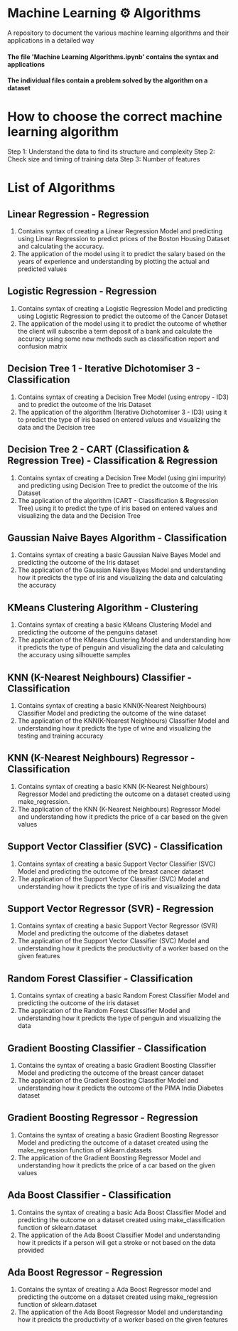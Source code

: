 # Machine Learning ⚙️ Algorithms
A repository to document the various machine learning algorithms and their applications in a detailed way

#### The file 'Machine Learning Algorithms.ipynb' contains the syntax and applications 
#### The individual files contain a problem solved by the algorithm on a dataset

# How to choose the correct machine learning algorithm 
Step 1: Understand the data to find its structure and complexity
Step 2: Check size and timing of training data
Step 3: Number of features

# List of Algorithms
## Linear Regression - Regression
1. Contains syntax of creating a Linear Regression Model and predicting using Linear Regression to predict prices of the Boston Housing Dataset and calculating the accuracy.
2. The application of the model using it to predict the salary based on the years of experience and understanding by plotting the actual and predicted values

## Logistic Regression - Regression
1. Contains syntax of creating a Logistic Regression Model and predicting using Logistic Regression to predict the outcome of the Cancer Dataset
2. The application of the model using it to predict the outcome of whether the client will subscribe a term deposit of a bank and calculate the accuracy using some new methods such as classification report and confusion matrix

## Decision Tree 1 - Iterative Dichotomiser 3 - Classification
1. Contains syntax of creating a Decision Tree Model (using entropy - ID3) and to predict the outcome of the Iris Dataset 
2. The application of the algorithm (Iterative Dichotomiser 3 - ID3) using it to predict the type of iris based on entered values and visualizing the data and the Decision tree

## Decision Tree 2 - CART (Classification & Regression Tree) - Classification & Regression
1. Contains syntax of creating a Decision Tree Model (using gini impurity) and predicting using Decision Tree to predict the outcome of the Iris Dataset
2. The application of the algorithm (CART - Classification & Regression Tree) using it to predict the type of iris based on entered values and visualizing the data and the Decision Tree

## Gaussian Naive Bayes Algorithm - Classification
1. Contains syntax of creating a basic Gaussian Naive Bayes Model and predicting the outcome of the Iris dataset
2. The application of the Gaussian Naive Bayes Model and understanding how it predicts the type of iris and visualizing the data and calculating the accuracy

## KMeans Clustering Algorithm - Clustering
1. Contains syntax of creating a basic KMeans Clustering Model and predicting the outcome of the penguins dataset
2. The application of the KMeans Clustering Model and understanding how it predicts the type of penguin and visualizing the data and calculating the accuracy using silhouette samples

## KNN (K-Nearest Neighbours) Classifier - Classification
1. Contains syntax of creating a basic KNN(K-Nearest Neighbours) Classifier Model and predicting the outcome of the wine dataset
2. The application of the KNN(K-Nearest Neighbours) Classifier Model and understanding how it predicts the type of wine and visualizing the testing and training accuracy

## KNN (K-Nearest Neighbours) Regressor - Classification
1. Contains syntax of creating a basic KNN (K-Nearest Neighbours) Regressor Model and predicting the outcome on a dataset created using make_regression.
2. The application of the KNN (K-Nearest Neighbours) Regressor Model and understanding how it predicts the price of a car based on the given values

## Support Vector Classifier (SVC) - Classification
1. Contains syntax of creating a basic Support Vector Classifier (SVC) Model and predicting the outcome of the breast cancer dataset
2. The application of the Support Vector Classifier (SVC) Model and understanding how it predicts the type of iris and visualizing the data

## Support Vector Regressor (SVR) - Regression
1. Contains syntax of creating a basic Support Vector Regressor (SVR) Model and predicting the outcome of the diabetes dataset
2. The application of the Support Vector Classifier (SVC) Model and understanding how it predicts the productivity of a worker based on the given features

## Random Forest Classifier - Classification
1. Contains syntax of creating a basic Random Forest Classifier Model and predicting the outcome of the iris dataset
2. The application of the Random Forest Classifier Model and understanding how it predicts the type of penguin and visualizing the data

## Gradient Boosting Classifier - Classification
1. Contains the syntax of creating a basic Gradient Boosting Classifier Model and predicting the outcome of the breast cancer dataset
2. The application of the Gradient Boosting Classifier Model and understanding how it predicts the outcome of the PIMA India Diabetes dataset 

## Gradient Boosting Regressor - Regression
1. Contains the syntax of creating a basic Gradient Boosting Regressor Model and predicting the outcome of a dataset created using the make_regression function of sklearn.datasets
2. The application of the Gradient Boosting Regressor Model and understanding how it predicts the price of a car based on the given values

## Ada Boost Classifier - Classification
1. Contains the syntax of creating a basic Ada Boost Classifier Model and predicting the outcome on a dataset created using make_classification function of sklearn.dataset
2. The application of the Ada Boost Classifier Model and understanding how it predicts if a person will get a stroke or not based on the data provided

## Ada Boost Regressor - Regression
1. Contains the syntax of creating a Ada Boost Regressor model and predicting the outcome on a dataset created using make_regression function of sklearn.dataset
2. The application of the Ada Boost Regressor Model and understanding how it predicts the productivity of a worker based on the given features

